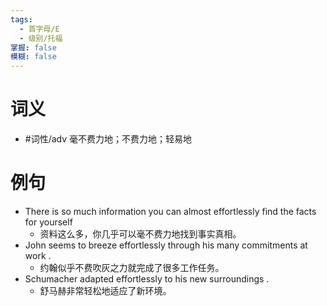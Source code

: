 ```yaml
---
tags:
  - 首字母/E
  - 级别/托福
掌握: false
模糊: false
---
```

# 词义
- #词性/adv  毫不费力地；不费力地；轻易地
# 例句
- There is so much information you can almost effortlessly find the facts for yourself
	- 资料这么多，你几乎可以毫不费力地找到事实真相。
- John seems to breeze effortlessly through his many commitments at work .
	- 约翰似乎不费吹灰之力就完成了很多工作任务。
- Schumacher adapted effortlessly to his new surroundings .
	- 舒马赫非常轻松地适应了新环境。
